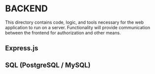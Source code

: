 # BACKEND

This directory contains code, logic, and tools necessary for the web application to run on a server. Functionality will provide communication between the frontend for authorization and other means.

## Express.js

## SQL (PostgreSQL / MySQL)
